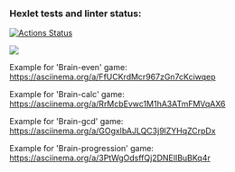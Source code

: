 ### Hexlet tests and linter status:
[![Actions Status](https://github.com/SKornya/frontend-project-44/workflows/hexlet-check/badge.svg)](https://github.com/SKornya/frontend-project-44/actions)

<a href="https://codeclimate.com/github/SKornya/frontend-project-44/maintainability"><img src="https://api.codeclimate.com/v1/badges/9795e25576592b6e5787/maintainability" /></a>

Example for 'Brain-even' game: 
https://asciinema.org/a/FfUCKrdMcr967zGn7cKciwqep

Example for 'Brain-calc' game:
https://asciinema.org/a/RrMcbEvwc1M1hA3ATmFMVqAX6

Example for 'Brain-gcd' game:
https://asciinema.org/a/GOgxlbAJLQC3j9lZYHqZCrpDx

Example for 'Brain-progression' game:
https://asciinema.org/a/3PtWgOdsffQj2DNElIBuBKq4r
